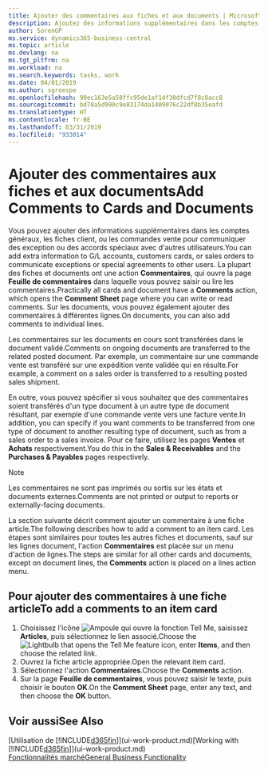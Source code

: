 ```yaml
---
title: Ajouter des commentaires aux fiches et aux documents | Microsoft Docs
description: Ajoutez des informations supplémentaires dans les comptes, les fiches client, ou les commandes vente pour communiquer des accords, tels qu'un prix spécial ou un mode de livraison, pour d'autres utilisateurs.
author: SorenGP
ms.service: dynamics365-business-central
ms.topic: article
ms.devlang: na
ms.tgt_pltfrm: na
ms.workload: na
ms.search.keywords: tasks, work
ms.date: 04/01/2019
ms.author: sgroespe
ms.openlocfilehash: 90ec163e5a58ffc95de1af14f30dfcd7f8c8acc8
ms.sourcegitcommit: bd78a5d990c9e83174da1409076c22df8b35eafd
ms.translationtype: HT
ms.contentlocale: fr-BE
ms.lasthandoff: 03/31/2019
ms.locfileid: "933014"
---
```

# <a name="add-comments-to-cards-and-documents"></a><span data-ttu-id="4a084-103">Ajouter des commentaires aux fiches et aux documents</span><span class="sxs-lookup"><span data-stu-id="4a084-103">Add Comments to Cards and Documents</span></span>
<span data-ttu-id="4a084-104">Vous pouvez ajouter des informations supplémentaires dans les comptes généraux, les fiches client, ou les commandes vente pour communiquer des exception ou des accords spéciaux avec d'autres utilisateurs.</span><span class="sxs-lookup"><span data-stu-id="4a084-104">You can add extra information to G/L accounts, customers cards, or sales orders to communicate exceptions or special agreements to other users.</span></span>
<span data-ttu-id="4a084-105">La plupart des fiches et documents ont une action **Commentaires**, qui ouvre la page **Feuille de commentaires** dans laquelle vous pouvez saisir ou lire les commentaires.</span><span class="sxs-lookup"><span data-stu-id="4a084-105">Practically all cards and document have a **Comments** action, which opens the **Comment Sheet** page where you can write or read comments.</span></span> <span data-ttu-id="4a084-106">Sur les documents, vous pouvez également ajouter des commentaires à différentes lignes.</span><span class="sxs-lookup"><span data-stu-id="4a084-106">On documents, you can also add comments to individual lines.</span></span>

<span data-ttu-id="4a084-107">Les commentaires sur les documents en cours sont transférées dans le document validé.</span><span class="sxs-lookup"><span data-stu-id="4a084-107">Comments on ongoing documents are transferred to the related posted document.</span></span> <span data-ttu-id="4a084-108">Par exemple, un commentaire sur une commande vente est transféré sur une expédition vente validée qui en résulte.</span><span class="sxs-lookup"><span data-stu-id="4a084-108">For example, a comment on a sales order is transferred to a resulting posted sales shipment.</span></span>

<span data-ttu-id="4a084-109">En outre, vous pouvez spécifier si vous souhaitez que des commentaires soient transférés d'un type document à un autre type de document résultant, par exemple d'une commande vente vers une facture vente.</span><span class="sxs-lookup"><span data-stu-id="4a084-109">In addition, you can specify if you want comments to be transferred from one type of document to another resulting type of document, such as from a sales order to a sales invoice.</span></span> <span data-ttu-id="4a084-110">Pour ce faire, utilisez les pages **Ventes** et **Achats** respectivement.</span><span class="sxs-lookup"><span data-stu-id="4a084-110">You do this in the **Sales & Receivables** and the **Purchases & Payables** pages respectively.</span></span>

> [!NOTE]
> <span data-ttu-id="4a084-111">Les commentaires ne sont pas imprimés ou sortis sur les états et documents externes.</span><span class="sxs-lookup"><span data-stu-id="4a084-111">Comments are not printed or output to reports or externally-facing documents.</span></span>

<span data-ttu-id="4a084-112">La section suivante décrit comment ajouter un commentaire à une fiche article.</span><span class="sxs-lookup"><span data-stu-id="4a084-112">The following describes how to add a comment to an item card.</span></span> <span data-ttu-id="4a084-113">Les étapes sont similaires pour toutes les autres fiches et documents, sauf sur les lignes document, l'action **Commentaires** est placée sur un menu d'action de lignes.</span><span class="sxs-lookup"><span data-stu-id="4a084-113">The steps are similar for all other cards and documents, except on document lines, the **Comments** action is placed on a lines action menu.</span></span>

## <a name="to-add-a-comments-to-an-item-card"></a><span data-ttu-id="4a084-114">Pour ajouter des commentaires à une fiche article</span><span class="sxs-lookup"><span data-stu-id="4a084-114">To add a comments to an item card</span></span>
1. <span data-ttu-id="4a084-115">Choisissez l'icône ![Ampoule qui ouvre la fonction Tell Me](media/ui-search/search_small.png "Dites-moi ce que vous voulez faire"), saisissez **Articles**, puis sélectionnez le lien associé.</span><span class="sxs-lookup"><span data-stu-id="4a084-115">Choose the ![Lightbulb that opens the Tell Me feature](media/ui-search/search_small.png "Tell me what you want to do") icon, enter **Items**, and then choose the related link.</span></span>
2. <span data-ttu-id="4a084-116">Ouvrez la fiche article appropriée.</span><span class="sxs-lookup"><span data-stu-id="4a084-116">Open the relevant item card.</span></span>
3. <span data-ttu-id="4a084-117">Sélectionnez l'action **Commentaires**.</span><span class="sxs-lookup"><span data-stu-id="4a084-117">Choose the **Comments** action.</span></span>
4. <span data-ttu-id="4a084-118">Sur la page **Feuille de commentaires**, vous pouvez saisir le texte, puis choisir le bouton **OK**.</span><span class="sxs-lookup"><span data-stu-id="4a084-118">On the **Comment Sheet** page, enter any text, and then choose the **OK** button.</span></span>

## <a name="see-also"></a><span data-ttu-id="4a084-119">Voir aussi</span><span class="sxs-lookup"><span data-stu-id="4a084-119">See Also</span></span>
<span data-ttu-id="4a084-120">[Utilisation de [!INCLUDE[d365fin](includes/d365fin_md.md)]](ui-work-product.md)</span><span class="sxs-lookup"><span data-stu-id="4a084-120">[Working with [!INCLUDE[d365fin](includes/d365fin_md.md)]](ui-work-product.md)</span></span>  
[<span data-ttu-id="4a084-121">Fonctionnalités marché</span><span class="sxs-lookup"><span data-stu-id="4a084-121">General Business Functionality</span></span>](ui-across-business-areas.md)

